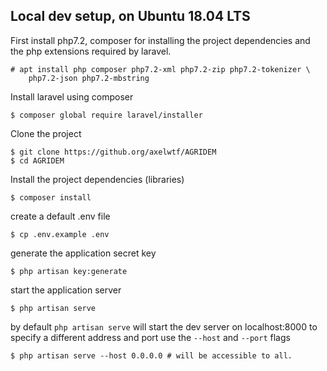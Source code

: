 ## Local dev setup, on Ubuntu 18.04 LTS

First install php7.2, composer for installing the project dependencies and the php extensions required by laravel.

    # apt install php composer php7.2-xml php7.2-zip php7.2-tokenizer \
        php7.2-json php7.2-mbstring

Install laravel using composer

    $ composer global require laravel/installer

Clone the project

    $ git clone https://github.org/axelwtf/AGRIDEM
    $ cd AGRIDEM

Install the project dependencies (libraries)

    $ composer install

create a default .env file

    $ cp .env.example .env

generate the application secret key

    $ php artisan key:generate

start the application server

    $ php artisan serve
    
 by default `php artisan serve` will start the dev server on localhost:8000 to specify a different address and port use the `--host` and `--port` flags
 
    $ php artisan serve --host 0.0.0.0 # will be accessible to all.
